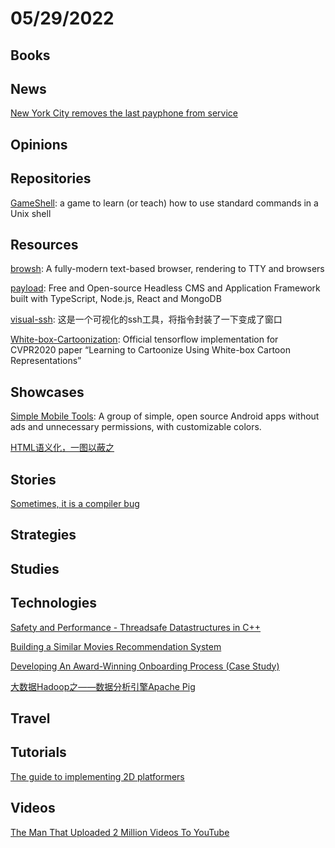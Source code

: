 # 05/29/2022

## Books

## News
[New York City removes the last payphone from service](https://www.cnbc.com/2022/05/23/new-york-city-removes-the-last-payphone-from-service.html)

## Opinions

## Repositories
[GameShell](https://github.com/phyver/GameShell): a game to learn (or teach) how to use standard commands in a Unix shell

## Resources
[browsh](https://github.com/browsh-org/browsh): A fully-modern text-based browser, rendering to TTY and browsers

[payload](https://github.com/payloadcms/payload): Free and Open-source Headless CMS and Application Framework built with TypeScript, Node.js, React and MongoDB

[visual-ssh](https://gitee.com/ivenWang/visual-ssh): 这是一个可视化的ssh工具，将指令封装了一下变成了窗口

[White-box-Cartoonization](https://github.com/SystemErrorWang/White-box-Cartoonization): Official tensorflow implementation for CVPR2020 paper “Learning to Cartoonize Using White-box Cartoon Representations”

## Showcases
[Simple Mobile Tools](https://www.simplemobiletools.com/): A group of simple, open source Android apps without ads and unnecessary permissions, with customizable colors.

[HTML语义化，一图以蔽之](https://segmentfault.com/a/1190000041897432)

## Stories
[Sometimes, it is a compiler bug](https://quick-lint-js.com/blog/bug-journey/)

## Strategies

## Studies

## Technologies
[Safety and Performance - Threadsafe Datastructures in C++](https://sheep.horse/2022/5/safety_and_performance_-_threadsafe_datastructures.html)

[Building a Similar Movies Recommendation System](https://web.navan.dev/posts/2022-05-21-Similar-Movies-Recommender.html)

[Developing An Award-Winning Onboarding Process (Case Study)](https://www.smashingmagazine.com/2022/05/developing-award-winning-onboarding-process-case-study/)

[大数据Hadoop之——数据分析引擎Apache Pig](https://juejin.cn/post/7100508344623824932)

## Travel

## Tutorials
[The guide to implementing 2D platformers](http://higherorderfun.com/blog/2012/05/20/the-guide-to-implementing-2d-platformers/)

## Videos
[The Man That Uploaded 2 Million Videos To YouTube](https://www.youtube.com/watch?v=Olkb7fYSyiI)
